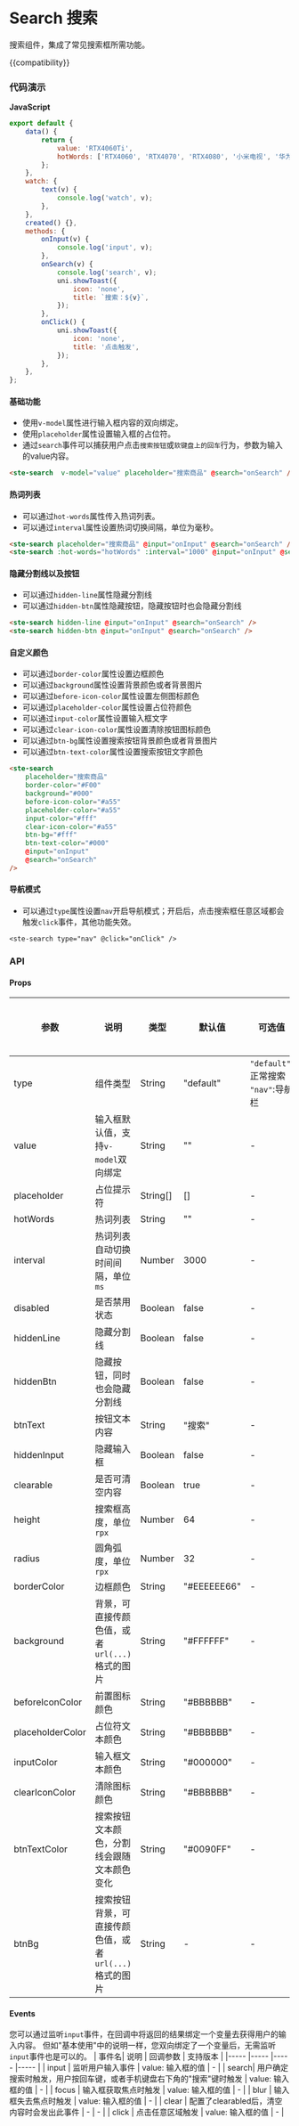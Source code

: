 # Search 搜索
搜索组件，集成了常见搜索框所需功能。

{{compatibility}}

### 代码演示
**JavaScript**
```javascript
export default {
	data() {
		return {
			value: 'RTX4060Ti',
			hotWords: ['RTX4060', 'RTX4070', 'RTX4080', '小米电视', '华为手机'],
		};
	},
	watch: {
		text(v) {
			console.log('watch', v);
		},
	},
	created() {},
	methods: {
		onInput(v) {
			console.log('input', v);
		},
		onSearch(v) {
			console.log('search', v);
			uni.showToast({
				icon: 'none',
				title: `搜索：${v}`,
			});
		},
		onClick() {
			uni.showToast({
				icon: 'none',
				title: '点击触发',
			});
		},
	},
};
```
#### 基础功能

- 使用`v-model`属性进行输入框内容的双向绑定。
- 使用`placeholder`属性设置输入框的占位符。
- 通过`search`事件可以捕获用户点击`搜索按钮`或`软键盘上的回车`行为，参数为输入的value内容。

```html
<ste-search  v-model="value" placeholder="搜索商品" @search="onSearch" />
```

#### 热词列表
- 可以通过`hot-words`属性传入热词列表。
- 可以通过`interval`属性设置热词切换间隔，单位为毫秒。

```html
<ste-search placeholder="搜索商品" @input="onInput" @search="onSearch" />
<ste-search :hot-words="hotWords" :interval="1000" @input="onInput" @search="onSearch" />
```

#### 隐藏分割线以及按钮
- 可以通过`hidden-line`属性隐藏分割线
- 可以通过`hidden-btn`属性隐藏按钮，隐藏按钮时也会隐藏分割线

```html
<ste-search hidden-line @input="onInput" @search="onSearch" />
<ste-search hidden-btn @input="onInput" @search="onSearch" />
```
#### 自定义颜色
- 可以通过`border-color`属性设置边框颜色
- 可以通过`background`属性设置背景颜色或者背景图片
- 可以通过`before-icon-color`属性设置左侧图标颜色
- 可以通过`placeholder-color`属性设置占位符颜色
- 可以通过`input-color`属性设置输入框文字
- 可以通过`clear-icon-color`属性设置清除按钮图标颜色
- 可以通过`btn-bg`属性设置搜索按钮背景颜色或者背景图片
- 可以通过`btn-text-color`属性设置搜索按钮文字颜色

```html
<ste-search
	placeholder="搜索商品"
	border-color="#F00"
	background="#000"
	before-icon-color="#a55"
	placeholder-color="#a55"
	input-color="#fff"
	clear-icon-color="#a55"
	btn-bg="#fff"
	btn-text-color="#000"
	@input="onInput"
	@search="onSearch"
/>
```

#### 导航模式
- 可以通过`type`属性设置`nav`开启导航模式；开启后，点击搜索框任意区域都会触发`click`事件，其他功能失效。
```
<ste-search type="nav" @click="onClick" />
```


### API
#### Props
| 参数						| 说明																								| 类型			| 默认值				| 可选值																	|支持版本	|
| -----						|-----																							|-----		|-----				|-----																	|-----		|
| type						| 组件类型																						| String	| "default"		| `"default"`:正常搜索<br/>`"nav"`:导航栏	|-				|
| value						| 输入框默认值，支持`v-model`双向绑定									| String	| ""					| -																			|-				|
| placeholder			| 占位提示符																					| String[]| []					| -																			|-				|
| hotWords				| 热词列表																						| String	| ""					| -																			|-				|
| interval				| 热词列表自动切换时间间隔，单位`ms`										| Number	| 3000				| -																			|-				|
| disabled				| 是否禁用状态																				| Boolean	| false				| -																			|-				|
| hiddenLine			| 隐藏分割线																					| Boolean	| false				| -																			|-				|
| hiddenBtn				| 隐藏按钮，同时也会隐藏分割线													| Boolean	| false				| -																			|-				|
| btnText					| 按钮文本内容																				| String	| "搜索"				| -																			|-				|
| hiddenInput			| 隐藏输入框																					| Boolean	| false				| -																			|-				|
| clearable				| 是否可清空内容																			| Boolean	| true				| -																			|-				|
|	height					|	搜索框高度，单位`rpx`																|	Number	|	64					| -																			|-				|
|	radius					|	圆角弧度，单位`rpx`																	|	Number	|	32					| -																			|-				|
|	borderColor			|	边框颜色																						|	String	|	"#EEEEEE66"	| -																			|-				|
|	background			|	背景，可直接传颜色值，或者`url(...)`格式的图片					|	String	|	"#FFFFFF"		| -																			|-				|
|	beforeIconColor	|	前置图标颜色																				|	String	|	"#BBBBBB"		| -																			|-				|
|	placeholderColor|	占位符文本颜色																			|	String	|	"#BBBBBB"		| -																			|-				|
|	inputColor			|	输入框文本颜色																			|	String	|	"#000000"		| -																			|-				|
|	clearIconColor	|	清除图标颜色																				|	String	|	"#BBBBBB"		| -																			|-				|
|	btnTextColor		|	搜索按钮文本颜色，分割线会跟随文本颜色变化							|	String	|	"#0090FF"		| -																			|-				|
|	btnBg						|	搜索按钮背景，可直接传颜色值，或者`url(...)`格式的图片	|	String	|	-						| -																			|-				|



#### Events
您可以通过监听`input`事件，在回调中将返回的结果绑定一个变量去获得用户的输入内容。
但如"基本使用"中的说明一样，您双向绑定了一个变量后，无需监听`input`事件也是可以的。
| 事件名| 说明																														| 回调参数					| 支持版本	|
|-----	|-----																													|-----						|-----		|
| input	| 监听用户输入事件																								| value: 输入框的值	| -				|
| search| 用户确定搜索时触发，用户按回车键，或者手机键盘右下角的"搜索"键时触发	| value: 输入框的值	| -				|
| focus	| 输入框获取焦点时触发																							| value: 输入框的值	| -				|
| blur	| 输入框失去焦点时触发																							| value: 输入框的值	| -				|
| clear	| 配置了clearabled后，清空内容时会发出此事件												| -								| -				|
| click	| 点击任意区域触发																								| value: 输入框的值	| -				|



